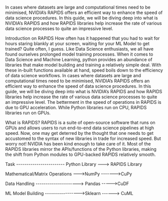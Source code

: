In cases where datasets are large and computational times need to be minimised, NVIDIA’s RAPIDS offers an efficient way to enhance the speed of data science procedures. In this guide, we will be diving deep into what is NVIDIA’s RAPIDS and how RAPIDS libraries help increase the rate of various data science processes to quite an impressive level.

Introduction on RAPIDS
How often has it happened that you had to wait for hours staring blankly at your screen, waiting for your ML Model to get trained? Quite often, I guess. Like Data Science enthusiasts, we all have found ourselves prolonged model training processes. When it comes to Data Science and Machine Learning, python provides an abundance of libraries that make model building and training a relatively simple deal. With these in-built functions available at hand, speed boils down to the efficiency of data science workflows.
In cases where datasets are large and computational times need to be minimised, NVIDIA’s RAPIDS offers an efficient way to enhance the speed of data science procedures. In this guide, we will be diving deep into what is NVIDIA’s RAPIDS and how RAPIDS libraries help increase the rate of various data science processes to quite an impressive level.
The betterment in the speed of operations in RAPIDS is due to GPU acceleration. While Python libraries run on CPU, RAPIDS libraries run on GPUs.

What is RAPIDS?
RAPIDS is a suite of open-source software that runs on GPUs and allows users to run end-to-end data science pipelines at high speed.
Now, one may get deterred by the thought that one needs to get accustomed to the syntax of new libraries in trade for increased speed. But worry not! NVIDIA has been kind enough to take care of it. Most of the RAPIDS libraries mirror the APIs/functions of the Python libraries, making the shift from Python modules to GPU-backed RAPIDS relatively smooth. 

Task  ------------------------  Python Library  ---> RAPIDS Library

Mathematical/Matrix Operations	--->NumPy	------->CuPy

Data Handling	---------------------> Pandas	----->CuDF

ML Model Building	----------------->Sklearn ------>	CuML
